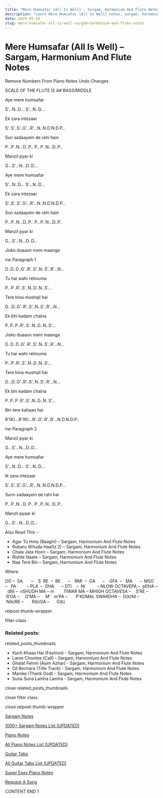 ```yaml
---
title: "Mere Humsafar (All Is Well) – Sargam, Harmonium And Flute Notes"
description: "Learn Mere Humsafar (All Is Well) notes, sargam, harmonium notations and flute notes. Easy step-by-step tutorial for beginners."
date: 2025-05-19
slug: mere-humsafar-all-is-well-sargam-harmonium-and-flute-notes
---
```


# Mere Humsafar (All Is Well) – Sargam, Harmonium And Flute Notes

Remove Numbers From Piano Notes
Undo Changes

SCALE OF THE FLUTE IS A# BASS/MIDDLE

Aye mere humsafar

S’…N..D… S’…N..D…

Ek zara intezaar

S’..S’..S’..G’…R’…N..N.D.N.D.P…

Sun sadaayein de rahi hain

P…P..N…D..P.. P…P..N…D..P..

Manzil pyar ki

G…S’…N…D..D…

Aye mere humsafar

S’…N..D… S’…N..D…

Ek zara intezaar

S’..S’..S’..G’…R’…N..N.D.N.D.P…

Sun sadaayein de rahi hain

P…P..N…D..P.. P…P..N…D..P..

Manzil pyar ki

G…S’…N…D..D…

Jisko duaaon mein maanga

nw Paragraph 1

D..D..D..G’..R’..S’..N..S’..R’…N…

Tu hai wahi rehnuma

P…P..R’..S’..N..D..N..S’…

Tere bina mushqil hai

D…D..G’..R’..S’..N..S’..R’…N…

Ek bhi kadam chalna

P..P..P..R’..S’..N..D..N..S’…

Jisko duaaon mein maanga

D..D..D..G’..R’..S’..N..S’..R’…N…

Tu hai wahi rehnuma

P…P..R’..S’..N..D..N..S’…

Tere bina mushqil hai

D…D..G’..R’..S’..N..S’..R’…N…

Ek bhi kadam chalna

P..P..P..R’..S’..N..D..N..S’…

Bin tere kahaan hai

R'(K)…R'(K)…R’..G’..R’..R’…N.D.N.D.P..

nw Paragraph 2

Manzil pyar ki

G…S’…N…D..D…

Aye mere humsafar

S’…N..D… S’…N..D…

Ik zara intezaar

S’..S’..S’..G’…R’…N..N.D.N.D.P…

Sunn sadaayein de rahi hai

P…P..N…D..P.. P…P..N…D..P..

Manzil pyaar ki

G…S’…N…D..D…

Also Read This :-

* Agar Tu Hota (Baaghi) – Sargam, Harmonium And Flute Notes
* Rubaru (Khuda Haafiz 2) – Sargam, Harmonium And Flute Notes
* Chala Jata Hoon – Sargam, Harmonium And Flute Notes
* Rishte Naate – Sargam, Harmonium And Flute Notes
* Naa Tere Bin – Sargam, Harmonium And Flute Notes

Where

DO –  SA       –    S  RE  –  RE      –    RMI  –  GA      –    GFA  –   MA      –  MSO  –   PA         – PLA  –  DHA      – DTI    –  NI          – NLOW OCTAVEPA –  pDHA –  dNI –  nSHUDH MA – m        TIWAR MA – MHIGH OCTAVESA –    S’RE –     R’GA –     G’MA –     M’   m’PA –       P’KOMAL SWARDHA –  D(k)NI –       N(k)RE –       R(k)GA –      G(k)

relpost-thumb-wrapper

filter-class

### Related posts:

related_posts_thumbnails

* Kuch Khaas Hai (Fashion) - Sargam, Harmonium And Flute Notes
* Laree Chootee (Call) - Sargam, Harmonium And Flute Notes
* Ghalat Fehmi (Asim Azhar) - Sargam, Harmonium And Flute Notes
* Dil Bechara (Title Track) - Sargam, Harmonium And Flute Notes
* Manike (Thank God) - Sargam, Harmonium And Flute Notes
* Suna Suna Lamha Lamha - Sargam, Harmonium And Flute Notes

close related_posts_thumbnails

close filter class

close relpost-thumb-wrapper

[Sargam Notes](/sargam-notes.html)

[1000+ Sargam Notes List (UPDATED)](/all-songs-list-sargam-notes.html)

[Piano Notes](/piano-notes.html)

[All Piano Notes List (UPDATED)](/all-songs-list-piano-notes.html)

[Guitar Tabs](/guitar-tabs.html)

[All Guitar Tabs List (UPDATED)](/all-songs-list-guitar-tabs.html)

[Super Easy Piano Notes](https://studywall.in/)

[Request A Song](/request-a-song.html)

CONTENT END 1

